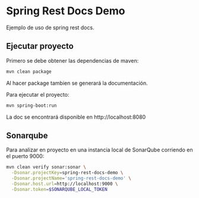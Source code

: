 # Spring Rest Docs Demo

Ejemplo de uso de spring rest docs.

## Ejecutar proyecto

Primero se debe obtener las dependencias de maven:

```bash
mvn clean package
```

Al hacer package tambien se generará la documentación.

Para ejecutar el proyecto:

```bash
mvn spring-boot:run
```

La doc se encontrará disponible en http://localhost:8080

## Sonarqube

Para analizar en proyecto en una instancia local de SonarQube corriendo en el puerto 9000:

```bash
mvn clean verify sonar:sonar \
  -Dsonar.projectKey=spring-rest-docs-demo \
  -Dsonar.projectName='spring-rest-docs-demo' \
  -Dsonar.host.url=http://localhost:9000 \
  -Dsonar.token=$SONARQUBE_LOCAL_TOKEN
```
